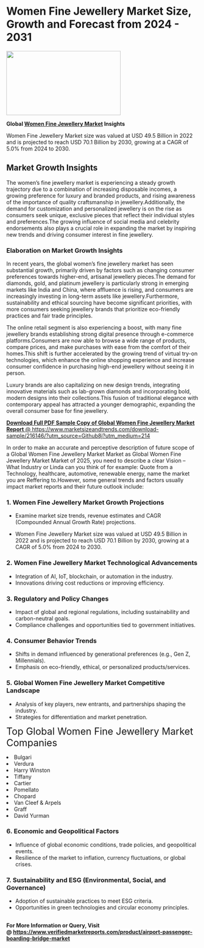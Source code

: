 <H1>Women Fine Jewellery Market Size, Growth and Forecast from 2024 - 2031</H1><img class="aligncenter size-medium wp-image-584254" src="https://thirdeyenews.in/wp-content/uploads/2024/09/Global-Market-Research-300x168.jpeg" alt="" width="300" height="168" /><p><strong>Global&nbsp;<a href="https://www.marketsizeandtrends.com/download-sample/216146/?utm_source=Github8j?utm_medium=214">Women Fine Jewellery Market</a> Insights</strong></p><p>Women Fine Jewellery Market size was valued at USD 49.5 Billion in 2022 and is projected to reach USD 70.1 Billion by 2030, growing at a CAGR of 5.0% from 2024 to 2030.</p><p><!DOCTYPE html> <html lang="en"> <head> <meta charset="UTF-8"> <meta name="viewport" content="width=device-width, initial-scale=1.0"> <title>Women Fine Jewellery Market Growth Insights</title> </head> <body> <h2>Market Growth Insights</h2> <p>The women’s fine jewellery market is experiencing a steady growth trajectory due to a combination of increasing disposable incomes, a growing preference for luxury and branded products, and rising awareness of the importance of quality craftsmanship in jewellery.Additionally, the demand for customization and personalized jewellery is on the rise as consumers seek unique, exclusive pieces that reflect their individual styles and preferences.The growing influence of social media and celebrity endorsements also plays a crucial role in expanding the market by inspiring new trends and driving consumer interest in fine jewellery.</p> <p><a href="#"></a></p> <h3>Elaboration on Market Growth Insights</h3> <p>In recent years, the global women’s fine jewellery market has seen substantial growth, primarily driven by factors such as changing consumer preferences towards higher-end, artisanal jewellery pieces.The demand for diamonds, gold, and platinum jewellery is particularly strong in emerging markets like India and China, where affluence is rising, and consumers are increasingly investing in long-term assets like jewellery.Furthermore, sustainability and ethical sourcing have become significant priorities, with more consumers seeking jewellery brands that prioritize eco-friendly practices and fair trade principles.</p> <p>The online retail segment is also experiencing a boost, with many fine jewellery brands establishing strong digital presence through e-commerce platforms.Consumers are now able to browse a wide range of products, compare prices, and make purchases with ease from the comfort of their homes.This shift is further accelerated by the growing trend of virtual try-on technologies, which enhance the online shopping experience and increase consumer confidence in purchasing high-end jewellery without seeing it in person.</p> <p>Luxury brands are also capitalizing on new design trends, integrating innovative materials such as lab-grown diamonds and incorporating bold, modern designs into their collections.This fusion of traditional elegance with contemporary appeal has attracted a younger demographic, expanding the overall consumer base for fine jewellery.</p> <p><a href="#"></p><p><span class=""><strong>Download Full PDF Sample Copy of Global Women Fine Jewellery Market Report</strong> @ <a href="https://www.marketsizeandtrends.com/download-sample/216146/?utm_source=Github8j?utm_medium=214" target="_blank">https://www.marketsizeandtrends.com/download-sample/216146/?utm_source=Github8j?utm_medium=214</a></span></p><p>In order to make an accurate and perceptive description of future scope of a Global&nbsp;Women Fine Jewellery Market Market as Global&nbsp;Women Fine Jewellery Market Market of 2025, you need to describe a clear Vision &ndash; What Industry or Linda can you think of for example: Quote from a Technology, healthcare, automotive, renewable energy, name the market you are Reffering to.However, some general trends and factors usually impact market reports and their future outlook include:</p><h3>1.&nbsp;<strong>Women Fine Jewellery Market Growth Projections</strong></h3><ul><li>Examine market size trends, revenue estimates and CAGR (Compounded Annual Growth Rate) projections.</li><li><p>Women Fine Jewellery Market size was valued at USD 49.5 Billion in 2022 and is projected to reach USD 70.1 Billion by 2030, growing at a CAGR of 5.0% from 2024 to 2030.</p></li></ul><h3>2.&nbsp;<strong>Women Fine Jewellery Market Technological Advancements</strong></h3><ul><li>Integration of AI, IoT, blockchain, or automation in the industry.</li><li>Innovations driving cost reductions or improving efficiency.</li></ul><h3>3.&nbsp;<strong>Regulatory and Policy Changes</strong></h3><ul><li>Impact of global and regional regulations, including sustainability and carbon-neutral goals.</li><li>Compliance challenges and opportunities tied to government initiatives.</li></ul><h3>4.&nbsp;<strong>Consumer Behavior Trends</strong></h3><ul><li>Shifts in demand influenced by generational preferences (e.g., Gen Z, Millennials).</li><li>Emphasis on eco-friendly, ethical, or personalized products/services.</li></ul><h3>5.&nbsp;<strong>Global Women Fine Jewellery Market Competitive Landscape</strong></h3><ul><li>Analysis of key players, new entrants, and partnerships shaping the industry.</li><li>Strategies for differentiation and market penetration.</li></ul><p data-pm-slice="1 1 []"><span style="color: inherit; font-family: inherit; font-size: 25px;">Top Global Women Fine Jewellery Market Companies</span></p><div class="" data-test-id=""><p><li>Bulgari</li><li> Verdura</li><li> Harry Winston</li><li> Tiffany</li><li> Cartier</li><li> Pomellato</li><li> Chopard</li><li> Van Cleef & Arpels</li><li> Graff</li><li> David Yurman</li></p></div><h3>6.&nbsp;<strong>Economic and Geopolitical Factors</strong></h3><ul><li>Influence of global economic conditions, trade policies, and geopolitical events.</li><li>Resilience of the market to inflation, currency fluctuations, or global crises.</li></ul><h3>7.&nbsp;<strong>Sustainability and ESG (Environmental, Social, and Governance)</strong></h3><ul><li>Adoption of sustainable practices to meet ESG criteria.</li><li>Opportunities in green technologies and circular economy principles.</li></ul><h2><strong style="font-size: 14px;">For More Information or Query, Visit @&nbsp;</strong><a style="background-color: #ffffff; font-size: 14px;" href="https://www.marketsizeandtrends.com/report/women-fine-jewellery-market/" target="_blank">https://www.verifiedmarketreports.com/product/airport-passenger-boarding-bridge-market</a></h2>